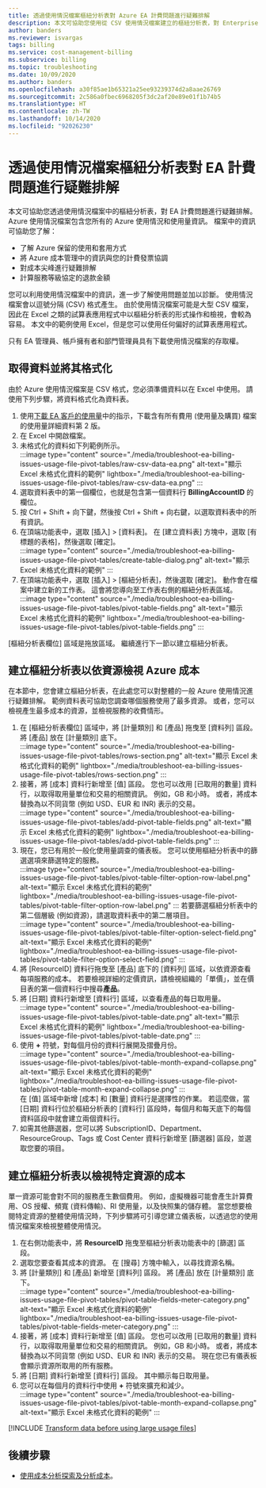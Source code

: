 ```yaml
---
title: 透過使用情況檔案樞紐分析表對 Azure EA 計費問題進行疑難排解
description: 本文可協助您使用從 CSV 使用情況檔案建立的樞紐分析表，對 Enterprise 合約 (EA) 計費問題進行疑難排解。
author: banders
ms.reviewer: isvargas
tags: billing
ms.service: cost-management-billing
ms.subservice: billing
ms.topic: troubleshooting
ms.date: 10/09/2020
ms.author: banders
ms.openlocfilehash: a30f85ae1b65321a25ee93239374d2a8aae26769
ms.sourcegitcommit: 2c586a0fbec6968205f3dc2af20e89e01f1b74b5
ms.translationtype: HT
ms.contentlocale: zh-TW
ms.lasthandoff: 10/14/2020
ms.locfileid: "92026230"
---
```

# <a name="troubleshoot-ea-billing-issues-with-usage-file-pivot-tables"></a>透過使用情況檔案樞紐分析表對 EA 計費問題進行疑難排解

本文可協助您透過使用情況檔案中的樞紐分析表，對 EA 計費問題進行疑難排解。 Azure 使用情況檔案包含您所有的 Azure 使用情況和使用量資訊。 檔案中的資訊可協助您了解：

- 了解 Azure 保留的使用和套用方式
- 將 Azure 成本管理中的資訊與您的計費發票協調
- 對成本尖峰進行疑難排解
- 計算服務等級協定的退款金額

您可以利用使用情況檔案中的資訊，進一步了解使用問題並加以診斷。 使用情況檔案會以逗號分隔 (CSV) 格式產生。 由於使用情況檔案可能是大型 CSV 檔案，因此在 Excel 之類的試算表應用程式中以樞紐分析表的形式操作和檢視，會較為容易。 本文中的範例使用 Excel，但是您可以使用任何偏好的試算表應用程式。

只有 EA 管理員、帳戶擁有者和部門管理員具有下載使用情況檔案的存取權。

## <a name="get-the-data-and-format-it"></a>取得資料並將其格式化

由於 Azure 使用情況檔案是 CSV 格式，您必須準備資料以在 Excel 中使用。 請使用下列步驟，將資料格式化為資料表。

1. 使用[下載 EA 客戶的使用量](https://docs.microsoft.com/azure/cost-management-billing/manage/download-azure-invoice-daily-usage-date#download-usage-for-ea-customers)中的指示，下載含有所有費用 (使用量及購買) 檔案的使用量詳細資料第 2 版。
1. 在 Excel 中開啟檔案。
1. 未格式化的資料如下列範例所示。  
    :::image type="content" source="./media/troubleshoot-ea-billing-issues-usage-file-pivot-tables/raw-csv-data-ea.png" alt-text="顯示 Excel 未格式化資料的範例" lightbox="./media/troubleshoot-ea-billing-issues-usage-file-pivot-tables/raw-csv-data-ea.png" :::
1. 選取資料表中的第一個欄位，也就是包含第一個資料行 **BillingAccountID** 的欄位。
1. 按 Ctrl + Shift + 向下鍵，然後按 Ctrl + Shift + 向右鍵，以選取資料表中的所有資訊。
1. 在頂端功能表中，選取 [插入] > [資料表]。 在 [建立資料表] 方塊中，選取 [有標題的表格]，然後選取 [確定]。  
    :::image type="content" source="./media/troubleshoot-ea-billing-issues-usage-file-pivot-tables/create-table-dialog.png" alt-text="顯示 Excel 未格式化資料的範例" :::
1. 在頂端功能表中，選取 [插入] > [樞紐分析表]，然後選取 [確定]。 動作會在檔案中建立新的工作表。 這會將您導向至工作表右側的樞紐分析表區域。  
    :::image type="content" source="./media/troubleshoot-ea-billing-issues-usage-file-pivot-tables/pivot-table-fields.png" alt-text="顯示 Excel 未格式化資料的範例" lightbox="./media/troubleshoot-ea-billing-issues-usage-file-pivot-tables/pivot-table-fields.png" :::

[樞紐分析表欄位] 區域是拖放區域。 繼續進行下一節以建立樞紐分析表。

## <a name="create-pivot-table-to-view-azure-costs-by-resources"></a>建立樞紐分析表以依資源檢視 Azure 成本

在本節中，您會建立樞紐分析表，在此處您可以對整體的一般 Azure 使用情況進行疑難排解。 範例資料表可協助您調查哪個服務使用了最多資源。 或者，您可以檢視產生最多成本的資源，並檢視服務的收費情形。

1. 在 [樞紐分析表欄位] 區域中，將 [計量類別] 和 [產品] 拖曳至 [資料列] 區段。 將 [產品] 放在 [計量類別] 底下。  
    :::image type="content" source="./media/troubleshoot-ea-billing-issues-usage-file-pivot-tables/rows-section.png" alt-text="顯示 Excel 未格式化資料的範例" lightbox="./media/troubleshoot-ea-billing-issues-usage-file-pivot-tables/rows-section.png" :::
1. 接著，將 [成本] 資料行新增至 [值] 區段。 您也可以改用 [已取用的數量] 資料行，以取得取用量單位和交易的相關資訊。 例如，GB 和小時。 或者，將成本替換為以不同貨幣 (例如 USD、EUR 和 INR) 表示的交易。  
    :::image type="content" source="./media/troubleshoot-ea-billing-issues-usage-file-pivot-tables/add-pivot-table-fields.png" alt-text="顯示 Excel 未格式化資料的範例" lightbox="./media/troubleshoot-ea-billing-issues-usage-file-pivot-tables/add-pivot-table-fields.png" :::
1. 現在，您已有用於一般化使用量調查的儀表板。 您可以使用樞紐分析表中的篩選選項來篩選特定的服務。  
    :::image type="content" source="./media/troubleshoot-ea-billing-issues-usage-file-pivot-tables/pivot-table-filter-option-row-label.png" alt-text="顯示 Excel 未格式化資料的範例" lightbox="./media/troubleshoot-ea-billing-issues-usage-file-pivot-tables/pivot-table-filter-option-row-label.png" :::
    若要篩選樞紐分析表中的第二個層級 (例如資源)，請選取資料表中的第二層項目。  
    :::image type="content" source="./media/troubleshoot-ea-billing-issues-usage-file-pivot-tables/pivot-table-filter-option-select-field.png" alt-text="顯示 Excel 未格式化資料的範例" lightbox="./media/troubleshoot-ea-billing-issues-usage-file-pivot-tables/pivot-table-filter-option-select-field.png" :::
1. 將 [ResourceID] 資料行拖曳至 [產品] 底下的 [資料列] 區域，以依資源查看每項服務的成本。 若要檢視詳細的定價資訊，請檢視組織的「單價」，並在價目表的第一個資料行中搜尋**產品**。
1. 將 [日期] 資料行新增至 [資料行] 區域，以查看產品的每日取用量。  
    :::image type="content" source="./media/troubleshoot-ea-billing-issues-usage-file-pivot-tables/pivot-table-date.png" alt-text="顯示 Excel 未格式化資料的範例" lightbox="./media/troubleshoot-ea-billing-issues-usage-file-pivot-tables/pivot-table-date.png" :::
1. 使用 **+** 符號，對每個月份的資料行展開及摺疊月份。  
    :::image type="content" source="./media/troubleshoot-ea-billing-issues-usage-file-pivot-tables/pivot-table-month-expand-collapse.png" alt-text="顯示 Excel 未格式化資料的範例" lightbox="./media/troubleshoot-ea-billing-issues-usage-file-pivot-tables/pivot-table-month-expand-collapse.png" :::  
    在 [值] 區域中新增 [成本] 和 [數量] 資料行是選擇性的作業。 若這麼做，當 [日期] 資料行位於樞紐分析表的 [資料行] 區段時，每個月和每天底下的每個資料區段中就會建立兩個資料行。
1. 如需其他篩選器，您可以將 SubscriptionID、Department、ResourceGroup、Tags 或 Cost Center 資料行新增至 [篩選器] 區段，並選取您要的項目。

## <a name="create-pivot-table-to-view-cost-for-a-specific-resource"></a>建立樞紐分析表以檢視特定資源的成本

單一資源可能會對不同的服務產生數個費用。 例如，虛擬機器可能會產生計算費用、OS 授權、頻寬 (資料傳輸)、RI 使用量，以及快照集的儲存體。 當您想要檢閱特定資源的整體使用情況時，下列步驟將可引導您建立儀表板，以透過您的使用情況檔案來檢視整體使用情況。

1. 在右側功能表中，將 **ResourceID** 拖曳至樞紐分析表功能表中的 [篩選] 區段。
1. 選取您要查看其成本的資源。 在 [搜尋] 方塊中輸入，以尋找資源名稱。
1. 將 [計量類別] 和 [產品] 新增至 [資料列] 區段。 將 [產品] 放在 [計量類別] 底下。  
    :::image type="content" source="./media/troubleshoot-ea-billing-issues-usage-file-pivot-tables/pivot-table-fields-meter-category.png" alt-text="顯示 Excel 未格式化資料的範例" lightbox="./media/troubleshoot-ea-billing-issues-usage-file-pivot-tables/pivot-table-fields-meter-category.png" :::
1. 接著，將 [成本] 資料行新增至 [值] 區段。 您也可以改用 [已取用的數量] 資料行，以取得取用量單位和交易的相關資訊。 例如，GB 和小時。 或者，將成本替換為以不同貨幣 (例如 USD、EUR 和 INR) 表示的交易。 現在您已有儀表板會顯示資源所取用的所有服務。
1. 將 [日期] 資料行新增至 [資料行] 區段。 其中顯示每日取用量。
1. 您可以在每個月的資料行中使用 **+** 符號來擴充和減少。  
    :::image type="content" source="./media/troubleshoot-ea-billing-issues-usage-file-pivot-tables/pivot-table-month-expand-collapse.png" alt-text="顯示 Excel 未格式化資料的範例" :::

[!INCLUDE [Transform data before using large usage files](../../../includes/cost-management-billing-transform-data-before-using-large-usage-files.md)]

## <a name="next-steps"></a>後續步驟

- [使用成本分析探索及分析成本](../costs/quick-acm-cost-analysis.md)。